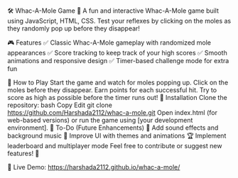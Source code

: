 🛠️ Whac-A-Mole Game 🎯
A fun and interactive Whac-A-Mole game built using JavaScript, HTML, CSS. Test your reflexes by clicking on the moles as they randomly pop up before they disappear!

🎮 Features
✅ Classic Whac-A-Mole gameplay with randomized mole appearances
✅ Score tracking to keep track of your high scores
✅ Smooth animations and responsive design
✅ Timer-based challenge mode for extra fun

🚀 How to Play
Start the game and watch for moles popping up.
Click on the moles before they disappear.
Earn points for each successful hit.
Try to score as high as possible before the timer runs out!
🔧 Installation
Clone the repository:
bash
Copy
Edit
git clone https://github.com/Harshada2112/whac-a-mole.git
Open index.html (for web-based versions) or run the game using [your development environment].
📌 To-Do (Future Enhancements)
🎵 Add sound effects and background music
🎨 Improve UI with themes and animations
🏆 Implement leaderboard and multiplayer mode
Feel free to contribute or suggest new features! 🎉

🔗 Live Demo:  https://harshada2112.github.io/whac-a-mole/

